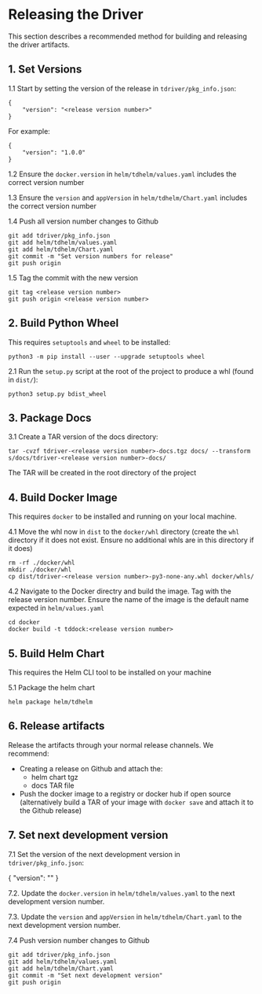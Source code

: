 # Releasing the Driver

This section describes a recommended method for building and releasing the driver artifacts. 

## 1. Set Versions

1.1 Start by setting the version of the release in `tdriver/pkg_info.json`:

```
{
    "version": "<release version number>"
}
```

For example:

```
{
    "version": "1.0.0"
}
```

1.2 Ensure the `docker.version` in `helm/tdhelm/values.yaml` includes the correct version number

1.3 Ensure the `version` and `appVersion` in `helm/tdhelm/Chart.yaml` includes the correct version number

1.4 Push all version number changes to Github

```
git add tdriver/pkg_info.json
git add helm/tdhelm/values.yaml
git add helm/tdhelm/Chart.yaml
git commit -m "Set version numbers for release"
git push origin
```

1.5 Tag the commit with the new version 

```
git tag <release version number>
git push origin <release version number>
```

## 2. Build Python Wheel

This requires `setuptools` and `wheel` to be installed:

```
python3 -m pip install --user --upgrade setuptools wheel
```

2.1 Run the `setup.py` script at the root of the project to produce a whl (found in `dist/`):

```
python3 setup.py bdist_wheel
```

## 3. Package Docs

3.1 Create a TAR version of the docs directory:

```
tar -cvzf tdriver-<release version number>-docs.tgz docs/ --transform s/docs/tdriver-<release version number>-docs/
```

The TAR will be created in the root directory of the project

## 4. Build Docker Image

This requires `docker` to be installed and running on your local machine.

4.1 Move the whl now in `dist` to the `docker/whl` directory (create the `whl` directory if it does not exist. Ensure no additional whls are in this directory if it does)

```
rm -rf ./docker/whl
mkdir ./docker/whl
cp dist/tdriver-<release version number>-py3-none-any.whl docker/whls/
```

4.2 Navigate to the Docker directry and build the image. Tag with the release version number. Ensure the name of the image is the default name expected in `helm/values.yaml`

```
cd docker
docker build -t tddock:<release version number>
```

## 5. Build Helm Chart

This requires the Helm CLI tool to be installed on your machine

5.1 Package the helm chart

```
helm package helm/tdhelm
```

## 6. Release artifacts

Release the artifacts through your normal release channels. We recommend:

- Creating a release on Github and attach the:
    - helm chart tgz
    - docs TAR file
- Push the docker image to a registry or docker hub if open source (alternatively build a TAR of your image with `docker save` and attach it to the Github release)

## 7. Set next development version

7.1 Set the version of the next development version in `tdriver/pkg_info.json`:

{
  "version": "<next development version number>"
}

7.2. Update the `docker.version` in `helm/tdhelm/values.yaml` to the next development version number.

7.3. Update the `version` and `appVersion` in `helm/tdhelm/Chart.yaml` to the next development version number.

7.4 Push version number changes to Github

```
git add tdriver/pkg_info.json
git add helm/tdhelm/values.yaml
git add helm/tdhelm/Chart.yaml
git commit -m "Set next development version"
git push origin
```